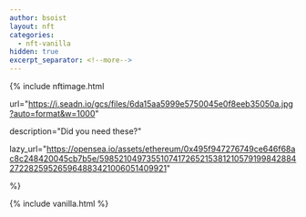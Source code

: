 ```yaml
---
author: bsoist
layout: nft
categories:
  - nft-vanilla
hidden: true
excerpt_separator: <!--more-->
---
```

{% include nftimage.html 

url="https://i.seadn.io/gcs/files/6da15aa5999e5750045e0f8eeb35050a.jpg?auto=format&w=1000"

description="Did you need these?"

lazy_url="https://opensea.io/assets/ethereum/0x495f947276749ce646f68ac8c248420045cb7b5e/5985210497355107417265215381210579199842884272282595265964883421006051409921"

%}


<!--more-->
{% include vanilla.html %}
